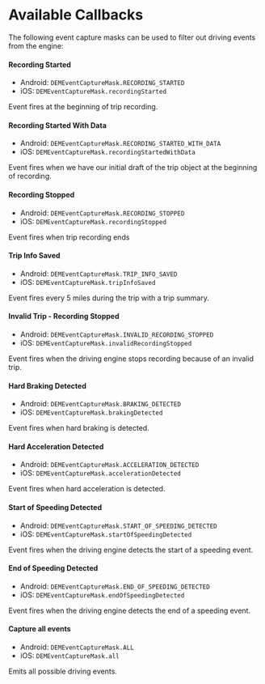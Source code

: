 # Available Callbacks
The following event capture masks can be used to filter out driving events from the engine:

#### Recording Started
* Android: `DEMEventCaptureMask.RECORDING_STARTED`
* iOS: `DEMEventCaptureMask.recordingStarted`

Event fires at the beginning of trip recording.

#### Recording Started With Data
* Android: `DEMEventCaptureMask.RECORDING_STARTED_WITH_DATA`
* iOS: `DEMEventCaptureMask.recordingStartedWithData`

Event fires when we have our initial draft of the trip object at the beginning of recording.

#### Recording Stopped
* Android: `DEMEventCaptureMask.RECORDING_STOPPED`
* iOS: `DEMEventCaptureMask.recordingStopped`

Event fires when trip recording ends

#### Trip Info Saved
* Android: `DEMEventCaptureMask.TRIP_INFO_SAVED`
* iOS: `DEMEventCaptureMask.tripInfoSaved`

Event fires every 5 miles during the trip with a trip summary.

#### Invalid Trip - Recording Stopped
* Android: `DEMEventCaptureMask.INVALID_RECORDING_STOPPED`
* iOS: `DEMEventCaptureMask.invalidRecordingStopped`

Event fires when the driving engine stops recording because of an invalid trip.

#### Hard Braking Detected
* Android: `DEMEventCaptureMask.BRAKING_DETECTED`
* iOS: `DEMEventCaptureMask.brakingDetected`

Event fires when hard braking is detected.

#### Hard Acceleration Detected
* Android: `DEMEventCaptureMask.ACCELERATION_DETECTED`
* iOS: `DEMEventCaptureMask.accelerationDetected`

Event fires when hard acceleration is detected.

#### Start of Speeding Detected
* Android: `DEMEventCaptureMask.START_OF_SPEEDING_DETECTED`
* iOS: `DEMEventCaptureMask.startOfSpeedingDetected`

Event fires when the driving engine detects the start of a speeding event.

#### End of Speeding Detected
* Android: `DEMEventCaptureMask.END_OF_SPEEDING_DETECTED`
* iOS: `DEMEventCaptureMask.endOfSpeedingDetected`

Event fires when the driving engine detects the end of a speeding event.

#### Capture all events
* Android: `DEMEventCaptureMask.ALL`
* iOS: `DEMEventCaptureMask.all`

Emits all possible driving events.
